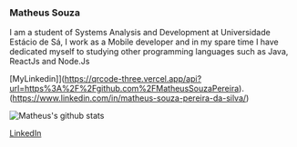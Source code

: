 ### Matheus Souza 

<!--
**MatheusSouzaPereira/MatheusSouzaPereira** is a ✨ _special_ ✨ repository because its `README.md` (this file) appears on your GitHub profile.

Here are some ideas to get you started:

- 🔭 I’m currently working on ...
- 🌱 I’m currently learning ...
- 👯 I’m looking to collaborate on ...
- 🤔 I’m looking for help with ...
- 💬 Ask me about ...
- 📫 How to reach me: ...
- 😄 Pronouns: ...
- ⚡ Fun fact: ...
-->

I am a student of Systems Analysis and Development at Universidade Estácio de Sá, I work as a Mobile developer and in my spare time I have dedicated myself to studying other programming languages ​​such as Java, ReactJs and Node.Js

[MyLinkedin]](https://qrcode-three.vercel.app/api?url=https%3A%2F%2Fgithub.com%2FMatheusSouzaPereira).(https://www.linkedin.com/in/matheus-souza-pereira-da-silva/)


![Matheus's github stats](https://github-readme-stats.vercel.app/api?username=Matheus&show_icons=true&theme=radical)




[LinkedIn](https://www.linkedin.com/in/matheus-souza-pereira-da-silva/)

